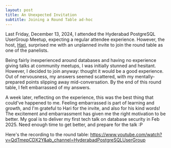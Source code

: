 ```yaml
---
layout: post
title: An Unexpected Invitation
subtitle: Joining a Round Table ad-hoc
---
```


Last Friday, December 13, 2024, I attended the Hyderabad PostgreSQL UserGroup Meetup, expecting a regular attendee experience. However, the host, [Hari](https://www.linkedin.com/in/hari-kiran-pg), surprised me with an unplanned invite to join the round table as one of the panelists.

Being fairly inexperienced around databases and having no experience giving talks at community meetups, I was initially stunned and hesitant. However, I decided to join anyway: thought it would be a good experience. Out of nervousness, my answers seemed scattered, with my mentally-prepared points slipping away mid-conversation. By the end of this round table, I felt embarrassed of my answers.

A week later, reflecting on the experience, this was the best thing that could've happened to me. Feeling embarrassed is part of learning and growth, and I'm grateful to Hari for the invite, and also for his kind words! The excitement and embarrassment has given me the right motivation to be better. My goal is to deliver my first tech talk on database security in Feb 2025. Need enough time to get better, and prepare for the talk :P 

Here's the recording to the round table: <a href="https://www.youtube.com/watch?v=QdTmepCDX2Y&ab_channel=HyderabadPostgreSQLUserGroup" target="_blank">https://www.youtube.com/watch?v=QdTmepCDX2Y&ab_channel=HyderabadPostgreSQLUserGroup</a>